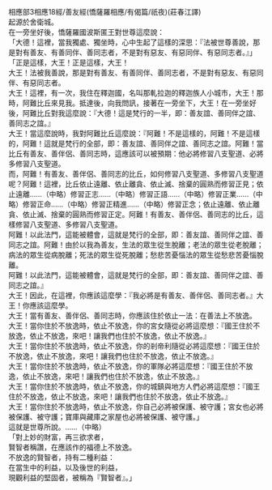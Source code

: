相應部3相應18經/善友經(憍薩羅相應/有偈篇/祇夜)(莊春江譯)  
起源於舍衛城。  
在一旁坐好後，憍薩羅國波斯匿王對世尊這麼說：  
「大德！這裡，當我獨處、獨坐時，心中生起了這樣的深思：『法被世尊善說，那是對有善友、有善同伴、善同志者，不是對有惡友、有惡同伴、有惡同志者。』」  
「正是這樣，大王！正是這樣，大王！  
大王！法被我善說，那是對有善友、有善同伴、善同志者，不是對有惡友、有惡同伴、有惡同志者。  
大王！這裡，有一次，我住在釋迦國，名叫那軋拉迦的釋迦族人小城市，大王！那時，阿難比丘來見我。抵達後，向我問訊，接著在一旁坐下，大王！在一旁坐好後，阿難比丘對我這麼說：『大德！這是梵行的一半，即：善友誼、善同伴之誼、善同志之誼。』  
大王！當這麼說時，我對阿難比丘這麼說：『阿難！不是這樣的，阿難！不是這樣的，阿難！這就是梵行的全部，即：善友誼、善同伴之誼、善同志之誼。阿難！當比丘有善友、善伴侶、善同志時，這應該可以被預期：他必將修習八支聖道、必將多修習八支聖道。  
而，阿難！有善友、善伴侶、善同志的比丘，如何修習八支聖道、多修習八支聖道呢？阿難！這裡，比丘依止遠離、依止離貪、依止滅、捨棄的圓熟而修習正見；依止遠離……（中略）修習正志……（中略）修習正語……（中略）修習正業……（中略）修習正命……（中略）修習正精進……（中略）修習正念；依止遠離、依止離貪、依止滅、捨棄的圓熟而修習正定。阿難！有善友、善伴侶、善同志的比丘，這樣修習八支聖道、多修習八支聖道。  
阿難！以此法門，這能被體會，這就是梵行的全部，即：善友誼、善同伴之誼、善同志之誼。阿難！由於以我為善友，生法的眾生從生脫離；老法的眾生從老脫離；病法的眾生從病脫離；死法的眾生從死脫離；愁悲苦憂惱法的眾生從愁悲苦憂惱脫離。  
阿難！以此法門，這能被體會，這就是梵行的全部，即：善友誼、善同伴之誼、善同志之誼。』  
大王！因此，在這裡，你應該這麼學：『我必將是有善友、善伴侶、善同志者。』大王！你應該這麼學。  
大王！當有善友、善伴侶、善同志時，你應該住於依止一法：在善法上不放逸。  
大王！當你住於不放逸時，依止不放逸，你的宮女隨從必將這麼想：『國王住於不放逸，依止不放逸，來吧！讓我們也住於不放逸，依止不放逸。』  
大王！當你住於不放逸時，依止不放逸，你的剎帝利隨從必將這麼想：『國王住於不放逸，依止不放逸，來吧！讓我們也住於不放逸，依止不放逸。』  
大王！當你住於不放逸時，依止不放逸，你的軍隊必將這麼想：『國王住於不放逸，依止不放逸，來吧！讓我們也住於不放逸，依止不放逸。』  
大王！當你住於不放逸時，依止不放逸，你的城鎮與地方人們必將這麼想：『國王住於不放逸，依止不放逸，來吧！讓我們也住於不放逸，依止不放逸。』  
大王！當你住於不放逸時，依止不放逸，你自己必將被保護、被守護；宮女也必將被保護、被守護；寶庫與藏庫之家屋也必將被保護、被守護。」  
這就是世尊所說。……（中略）  
「對上妙的財富，再三欲求者，  
賢智者稱讚，在應該作的福德上不放逸。  
不放逸的賢智者，持有二種利益：  
在當生中的利益，以及後世的利益，  
現觀利益的堅固者，被稱為『賢智者』。」  
  
  
